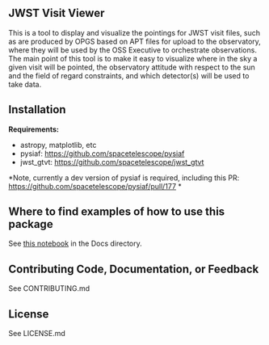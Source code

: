 JWST Visit Viewer
--------------------------------------------------------------


This is a tool to display and visualize the pointings for JWST visit files,
such as are produced by OPGS based on APT files for upload to the observatory,
where they will be used by the OSS Executive to orchestrate observations.  The
main point of this tool is to make it easy to visualize where in the sky a
given visit will be pointed, the observatory attitude with respect to the sun
and the field of regard constraints, and which detector(s) will be used to take
data.

Installation
------------


**Requirements:**
- astropy, matplotlib, etc
- pysiaf: https://github.com/spacetelescope/pysiaf
- jwst_gtvt: https://github.com/spacetelescope/jwst_gtvt

*Note, currently a dev version of pysiaf is required, including this PR: https://github.com/spacetelescope/pysiaf/pull/177 *


Where to find examples of how to use this package
-------------------------------------------------

See [this notebook](https://github.com/spacetelescope/jwst_visit_viewer/blob/master/docs/Visit%20Viewer%20Docs%20and%20Usage.ipynb) in the Docs directory.


Contributing Code, Documentation, or Feedback
---------------------------------------------

See CONTRIBUTING.md

License
-------

See LICENSE.md
